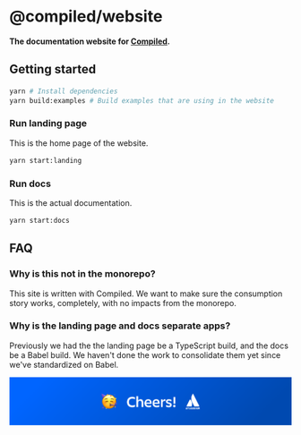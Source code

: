 # @compiled/website

**The documentation website for [Compiled](https://github.com/atlassian-labs/compiled).**

## Getting started

```bash
yarn # Install dependencies
yarn build:examples # Build examples that are using in the website
```

### Run landing page

This is the home page of the website.

```bash
yarn start:landing
```

### Run docs

This is the actual documentation.

```bash
yarn start:docs
```

## FAQ

### Why is this not in the monorepo?

This site is written with Compiled.
We want to make sure the consumption story works,
completely,
with no impacts from the monorepo.

### Why is the landing page and docs separate apps?

Previously we had the the landing page be a TypeScript build,
and the docs be a Babel build.
We haven't done the work to consolidate them yet since we've standardized on Babel.

[![Atlassian](https://raw.githubusercontent.com/atlassian-internal/oss-assets/master/banner-cheers-light.png)](https://atlassian.com)
